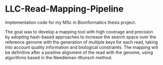 # LLC-Read-Mapping-Pipeline
Implementation code for my MSc in Bioinformatics thesis project.

The goal was to develop a mapping tool with high coverage and precision by adopting hash-based
approaches to increase the search space over the reference genome with the generation of multiple
keys for each read, taking into account quality information and biological constraints. The mapping will be definitive after a positive alignment of the read with the genome, using algorithms based
in the Needleman-Wunsch method.
